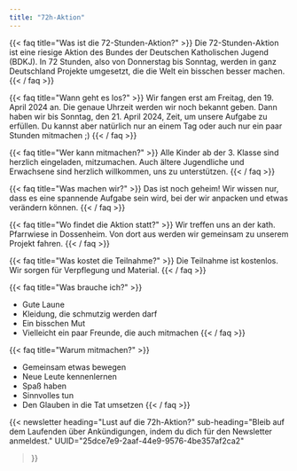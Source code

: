 ```yaml
---
title: "72h-Aktion"
---
```

{{< faq title="Was ist die 72-Stunden-Aktion?" >}}
Die 72-Stunden-Aktion ist eine riesige Aktion des Bundes der Deutschen Katholischen Jugend (BDKJ). In 72 Stunden, also von Donnerstag bis Sonntag, werden in ganz Deutschland Projekte umgesetzt, die die Welt ein bisschen besser machen.
{{< / faq >}}

{{< faq title="Wann geht es los?" >}}
Wir fangen erst am Freitag, den 19. April 2024 an. Die genaue Uhrzeit werden wir noch bekannt geben. Dann haben wir bis Sonntag, den 21. April 2024, Zeit, um unsere Aufgabe zu erfüllen.
Du kannst aber natürlich nur an einem Tag oder auch nur ein paar Stunden mitmachen ;)
{{< / faq >}}

{{< faq title="Wer kann mitmachen?" >}}
Alle Kinder ab der 3. Klasse sind herzlich eingeladen, mitzumachen. Auch ältere Jugendliche und Erwachsene sind herzlich willkommen, uns zu unterstützen.
{{< / faq >}}

{{< faq title="Was machen wir?" >}}
Das ist noch geheim! Wir wissen nur, dass es eine spannende Aufgabe sein wird, bei der wir anpacken und etwas verändern können.
{{< / faq >}}

{{< faq title="Wo findet die Aktion statt?" >}}
Wir treffen uns an der kath. Pfarrwiese in Dossenheim. Von dort aus werden wir gemeinsam zu unserem Projekt fahren.
{{< / faq >}}

{{< faq title="Was kostet die Teilnahme?" >}}
Die Teilnahme ist kostenlos. Wir sorgen für Verpflegung und Material. 
{{< / faq >}}

{{< faq title="Was brauche ich?" >}}
* Gute Laune
* Kleidung, die schmutzig werden darf
* Ein bisschen Mut
* Vielleicht ein paar Freunde, die auch mitmachen
{{< / faq >}}

{{< faq title="Warum mitmachen?" >}}
* Gemeinsam etwas bewegen
* Neue Leute kennenlernen
* Spaß haben
* Sinnvolles tun
* Den Glauben in die Tat umsetzen
{{< / faq >}}

{{< newsletter 
heading="Lust auf die 72h-Aktion?"
sub-heading="Bleib auf dem Laufenden über Ankündigungen, indem du dich für den Newsletter anmeldest."
UUID="25dce7e9-2aaf-44e9-9576-4be357af2ca2"
>}}
